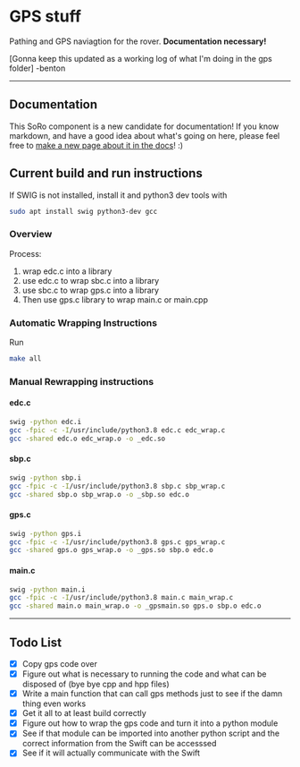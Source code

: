 # GPS stuff

Pathing and GPS naviagtion for the rover. **Documentation necessary!**

[Gonna keep this updated as a working log of what I'm doing in the gps folder] -benton

---

## Documentation

This SoRo component is a new candidate for documentation! If you know markdown, and have a good idea about what's going on here, please feel free to [make a new page about it in the docs](https://sooner-rover-team.github.io/soro-documentation/html/new-page-guide.html)! :)

## Current build and run instructions

If SWIG is not installed, install it and python3 dev tools with

```bash
sudo apt install swig python3-dev gcc
```

### Overview

Process:

1. wrap edc.c into a library
2. use edc.c to wrap sbc.c into a library
3. use sbc.c to wrap gps.c into a library
4. Then use gps.c library to wrap main.c or main.cpp

### Automatic Wrapping Instructions

Run

```bash
make all
```

### Manual Rewrapping instructions

#### edc.c

```bash
swig -python edc.i
gcc -fpic -c -I/usr/include/python3.8 edc.c edc_wrap.c
gcc -shared edc.o edc_wrap.o -o _edc.so
```

#### sbp.c

```bash
swig -python sbp.i
gcc -fpic -c -I/usr/include/python3.8 sbp.c sbp_wrap.c
gcc -shared sbp.o sbp_wrap.o -o _sbp.so edc.o 
```

#### gps.c

```bash
swig -python gps.i
gcc -fpic -c -I/usr/include/python3.8 gps.c gps_wrap.c
gcc -shared gps.o gps_wrap.o -o _gps.so sbp.o edc.o
```

#### main.c

```bash
swig -python main.i
gcc -fpic -c -I/usr/include/python3.8 main.c main_wrap.c
gcc -shared main.o main_wrap.o -o _gpsmain.so gps.o sbp.o edc.o
```

---

## Todo List

- [x] Copy gps code over
- [x] Figure out what is necessary to running the code and what can be disposed of (bye bye cpp and hpp files)
- [x] Write a main function that can call gps methods just to see if the damn thing even works
- [x] Get it all to at least build correctly
- [x] Figure out how to wrap the gps code and turn it into a python module
- [x] See if that module can be imported into another python script and the correct information from the Swift can be accesssed
- [x] See if it will actually communicate with the Swift
